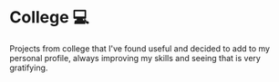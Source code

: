 # College :computer:
Projects from college that I've found useful and decided to add to my personal profile, always improving my skills and seeing that is very gratifying.
